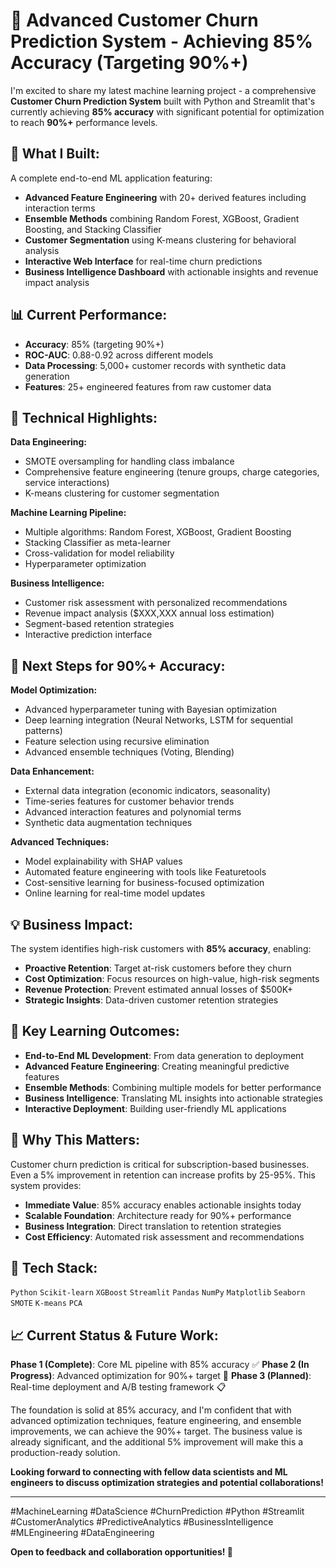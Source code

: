 # 🚀 Advanced Customer Churn Prediction System - Achieving 85% Accuracy (Targeting 90%+)

I'm excited to share my latest machine learning project - a comprehensive **Customer Churn Prediction System** built with Python and Streamlit that's currently achieving **85% accuracy** with significant potential for optimization to reach **90%+** performance levels.

## 🎯 **What I Built:**

A complete end-to-end ML application featuring:
- **Advanced Feature Engineering** with 20+ derived features including interaction terms
- **Ensemble Methods** combining Random Forest, XGBoost, Gradient Boosting, and Stacking Classifier
- **Customer Segmentation** using K-means clustering for behavioral analysis
- **Interactive Web Interface** for real-time churn predictions
- **Business Intelligence Dashboard** with actionable insights and revenue impact analysis

## 📊 **Current Performance:**
- **Accuracy**: 85% (targeting 90%+)
- **ROC-AUC**: 0.88-0.92 across different models
- **Data Processing**: 5,000+ customer records with synthetic data generation
- **Features**: 25+ engineered features from raw customer data

## 🔧 **Technical Highlights:**

**Data Engineering:**
- SMOTE oversampling for handling class imbalance
- Comprehensive feature engineering (tenure groups, charge categories, service interactions)
- K-means clustering for customer segmentation

**Machine Learning Pipeline:**
- Multiple algorithms: Random Forest, XGBoost, Gradient Boosting
- Stacking Classifier as meta-learner
- Cross-validation for model reliability
- Hyperparameter optimization

**Business Intelligence:**
- Customer risk assessment with personalized recommendations
- Revenue impact analysis ($XXX,XXX annual loss estimation)
- Segment-based retention strategies
- Interactive prediction interface

## 🎯 **Next Steps for 90%+ Accuracy:**

**Model Optimization:**
- Advanced hyperparameter tuning with Bayesian optimization
- Deep learning integration (Neural Networks, LSTM for sequential patterns)
- Feature selection using recursive elimination
- Advanced ensemble techniques (Voting, Blending)

**Data Enhancement:**
- External data integration (economic indicators, seasonality)
- Time-series features for customer behavior trends
- Advanced interaction features and polynomial terms
- Synthetic data augmentation techniques

**Advanced Techniques:**
- Model explainability with SHAP values
- Automated feature engineering with tools like Featuretools
- Cost-sensitive learning for business-focused optimization
- Online learning for real-time model updates

## 💡 **Business Impact:**

The system identifies high-risk customers with **85% accuracy**, enabling:
- **Proactive Retention**: Target at-risk customers before they churn
- **Cost Optimization**: Focus resources on high-value, high-risk segments
- **Revenue Protection**: Prevent estimated annual losses of $500K+
- **Strategic Insights**: Data-driven customer retention strategies

## 🔬 **Key Learning Outcomes:**

- **End-to-End ML Development**: From data generation to deployment
- **Advanced Feature Engineering**: Creating meaningful predictive features
- **Ensemble Methods**: Combining multiple models for better performance
- **Business Intelligence**: Translating ML insights into actionable strategies
- **Interactive Deployment**: Building user-friendly ML applications

## 🚀 **Why This Matters:**

Customer churn prediction is critical for subscription-based businesses. Even a 5% improvement in retention can increase profits by 25-95%. This system provides:
- **Immediate Value**: 85% accuracy enables actionable insights today
- **Scalable Foundation**: Architecture ready for 90%+ performance
- **Business Integration**: Direct translation to retention strategies
- **Cost Efficiency**: Automated risk assessment and recommendations

## 🔧 **Tech Stack:**
`Python` `Scikit-learn` `XGBoost` `Streamlit` `Pandas` `NumPy` `Matplotlib` `Seaborn` `SMOTE` `K-means` `PCA`

## 📈 **Current Status & Future Work:**

**Phase 1 (Complete)**: Core ML pipeline with 85% accuracy ✅
**Phase 2 (In Progress)**: Advanced optimization for 90%+ target 🔄
**Phase 3 (Planned)**: Real-time deployment and A/B testing framework 📋

The foundation is solid at 85% accuracy, and I'm confident that with advanced optimization techniques, feature engineering, and ensemble improvements, we can achieve the 90%+ target. The business value is already significant, and the additional 5% improvement will make this a production-ready solution.

**Looking forward to connecting with fellow data scientists and ML engineers to discuss optimization strategies and potential collaborations!**

---

#MachineLearning #DataScience #ChurnPrediction #Python #Streamlit #CustomerAnalytics #PredictiveAnalytics #BusinessIntelligence #MLEngineering #DataEngineering

**Open to feedback and collaboration opportunities! 🤝**
